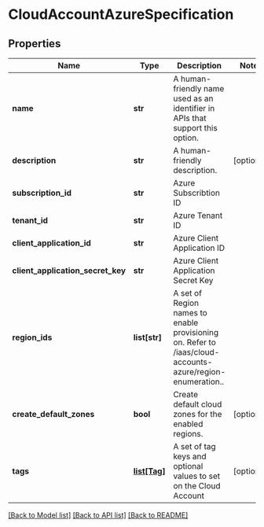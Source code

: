 # CloudAccountAzureSpecification

## Properties
Name | Type | Description | Notes
------------ | ------------- | ------------- | -------------
**name** | **str** | A human-friendly name used as an identifier in APIs that support this option. | 
**description** | **str** | A human-friendly description. | [optional] 
**subscription_id** | **str** | Azure Subscribtion ID | 
**tenant_id** | **str** | Azure Tenant ID | 
**client_application_id** | **str** | Azure Client Application ID | 
**client_application_secret_key** | **str** | Azure Client Application Secret Key | 
**region_ids** | **list[str]** | A set of Region names to enable provisioning on. Refer to /iaas/cloud-accounts-azure/region-enumeration.. | 
**create_default_zones** | **bool** | Create default cloud zones for the enabled regions. | [optional] 
**tags** | [**list[Tag]**](Tag.md) | A set of tag keys and optional values to set on the Cloud Account | [optional] 

[[Back to Model list]](../README.md#documentation-for-models) [[Back to API list]](../README.md#documentation-for-api-endpoints) [[Back to README]](../README.md)

